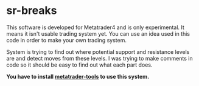 # sr-breaks
This software is developed for Metatrader4 and is only experimental. It means it isn't usable trading system yet. You can use an idea used in this code in order to make your own trading system.

System is trying to find out where potential support and resistance levels are and detect moves from these levels. I was trying to make comments in code so it should be easy to find out what each part does.

**You have to install [metatrader-tools](https://github.com/michalbrauner/metatrader-tools) to use this system.**
